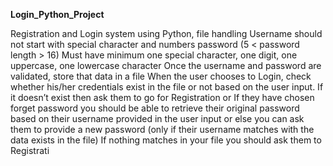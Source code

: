 **Login_Python_Project**

Registration and Login system using Python, file handling Username should not start with special character and numbers password (5 < password length > 16) Must have minimum one special character, one digit, one uppercase, one lowercase character Once the username and password are validated, store that data in a file When the user chooses to Login, check whether his/her credentials exist in the file or not based on the user input. If it doesn’t exist then ask them to go for Registration or If they have chosen forget password you should be able to retrieve their original password based on their username provided in the user input or else you can ask them to provide a new password (only if their username matches with the data exists in the file) If nothing matches in your file you should ask them to Registrati
